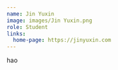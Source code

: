 ```yaml
---
name: Jin Yuxin
image: images/Jin Yuxin.png
role: Student
links:
  home-page: https://jinyuxin.com
---
```


hao
